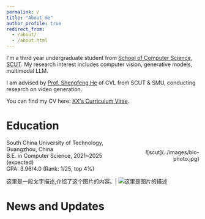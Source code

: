 ```yaml
---
permalink: /
title: "About me"
author_profile: true
redirect_from: 
  - /about/
  - /about.html
---
```


I'm a third year undergraduate student from [School of Computer Science](https://www.scut.edu.cn/cs/), [SCUT](http://www.scut.edu.cn/). My research interest includes computer vision, generative models, multimodal LLM.

I am advised by [Prof. Shengfeng He](http://www.shengfenghe.com/) of CVL from SCUT & SMU, conducting research on video generation.

You can find my CV here: [XX's Curriculum Vitae](../assets/Curriculum_Vitae.pdf).


Education
=====


<div style="display: flex; align-items: center;"> <div style="text-align: left; flex-grow: 1;"> South China University of Technology, Guangzhou, China <br>
B.E. in Computer Science, 2021~2025 (expected) <br>
GPA: 3.96/4.0 (Rank: 1/25, top 4%) <br> </div> <div style="text-align: right;"> ![scut](../images/bio-photo.jpg) </div> </div>

这里是一段文字描述,介绍了这个图片的内容。| ![这里是图片的描述](../images/bio-photo.jpg)


News and Updates
======


